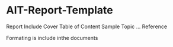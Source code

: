# AIT-Report-Template

Report Include Cover
Table of Content
Sample Topic
...
Reference

Formating is include inthe documents
